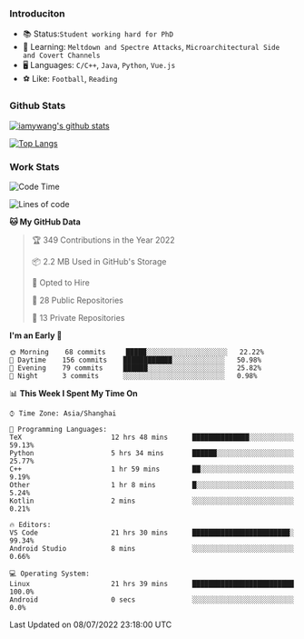 ### Introduciton

- 📚 Status:`Student working hard for PhD`
- 🔎 Learning: `Meltdown and Spectre Attacks`, `Microarchitectural Side and Covert Channels`
- 🖥️ Languages: `C/C++`, `Java`, `Python`, `Vue.js`
- ⚽ Like: `Football`, `Reading`

### Github Stats

[![iamywang's github stats](https://github-readme-stats.vercel.app/api?username=iamywang&count_private=true&show_icons=true)]()

[![Top Langs](https://github-readme-stats.vercel.app/api/top-langs/?username=iamywang&layout=compact)]()

### Work Stats

<!--START_SECTION:waka-->
![Code Time](http://img.shields.io/badge/Code%20Time-511%20hrs%2021%20mins-blue)

![Lines of code](https://img.shields.io/badge/From%20Hello%20World%20I%27ve%20Written-7%20Thousand%20lines%20of%20code-blue)

**🐱 My GitHub Data** 

> 🏆 349 Contributions in the Year 2022
 > 
> 📦 2.2 MB Used in GitHub's Storage 
 > 
> 💼 Opted to Hire
 > 
> 📜 28 Public Repositories 
 > 
> 🔑 13 Private Repositories  
 > 
**I'm an Early 🐤** 

```text
🌞 Morning    68 commits     █████░░░░░░░░░░░░░░░░░░░░   22.22% 
🌆 Daytime    156 commits    ████████████░░░░░░░░░░░░░   50.98% 
🌃 Evening    79 commits     ██████░░░░░░░░░░░░░░░░░░░   25.82% 
🌙 Night      3 commits      ░░░░░░░░░░░░░░░░░░░░░░░░░   0.98%

```


📊 **This Week I Spent My Time On** 

```text
⌚︎ Time Zone: Asia/Shanghai

💬 Programming Languages: 
TeX                      12 hrs 48 mins      ██████████████░░░░░░░░░░░   59.13% 
Python                   5 hrs 34 mins       ██████░░░░░░░░░░░░░░░░░░░   25.77% 
C++                      1 hr 59 mins        ██░░░░░░░░░░░░░░░░░░░░░░░   9.19% 
Other                    1 hr 8 mins         █░░░░░░░░░░░░░░░░░░░░░░░░   5.24% 
Kotlin                   2 mins              ░░░░░░░░░░░░░░░░░░░░░░░░░   0.21%

🔥 Editors: 
VS Code                  21 hrs 30 mins      ████████████████████████░   99.34% 
Android Studio           8 mins              ░░░░░░░░░░░░░░░░░░░░░░░░░   0.66%

💻 Operating System: 
Linux                    21 hrs 39 mins      █████████████████████████   100.0% 
Android                  0 secs              ░░░░░░░░░░░░░░░░░░░░░░░░░   0.0%

```


 Last Updated on 08/07/2022 23:18:00 UTC
<!--END_SECTION:waka-->
